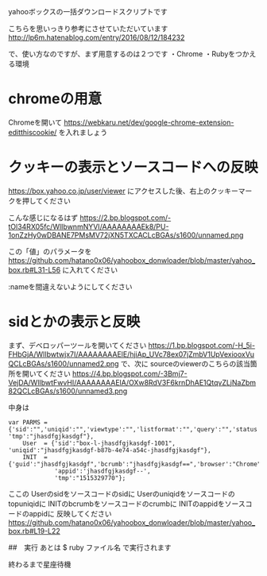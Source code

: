 yahooボックスの一括ダウンロードスクリプトです

こちらを思いっきり参考にさせていただいています
http://lp6m.hatenablog.com/entry/2016/08/12/184232


で、使い方なのですが、まず用意するのは２つです
・Chrome
・Rubyをつかえる環境

# chromeの用意
Chromeを開いて
https://webkaru.net/dev/google-chrome-extension-editthiscookie/
を入れましょう

# クッキーの表示とソースコードへの反映
https://box.yahoo.co.jp/user/viewer
にアクセスした後、右上のクッキーマークを押してください

こんな感じになるはず
https://2.bp.blogspot.com/-tOl34RX05fc/WlIbwnmNYVI/AAAAAAAAEk8/PU-1onZzHy0wDBANE7PMsMV72jXN5TXCACLcBGAs/s1600/unnamed.png

この「値」のパラメータを
https://github.com/hatano0x06/yahoobox_donwloader/blob/master/yahoo_box.rb#L31-L56
に入れてください

:nameを間違えないようにしてください

# sidとかの表示と反映
まず、デベロッパーツールを開いてください
https://1.bp.blogspot.com/-H_5i-FHbGjA/WlIbwtwjx7I/AAAAAAAAElE/hjiAp_UVc78ex07jZmbV1UpVexiooxVuQCLcBGAs/s1600/unnamed2.png
で、次に
sourceのviewerのこちらの該当箇所を開いてください
https://4.bp.blogspot.com/-3Bmj7-VejDA/WlIbwtFwvHI/AAAAAAAAElA/OXw8RdV3F6krnDhAE1QtqvZLjNaZbm82QCLcBGAs/s1600/unnamed3.png

中身は
```
var PARMS = {'sid':"",'uniqid':"",'viewtype':"",'listformat':"",'query':"",'status':"",'rt':"0",'rf':"", 'tmp':"jhasdfgjkasdgf"},
    User  = {'sid':"box-l-jhasdfgjkasdgf-1001", 'uniqid':"jhasdfgjkasdgf-b87b-4e74-a54c-jhasdfgjkasdgf"},
    INIT  = {'guid':"jhasdfgjkasdgf",'bcrumb':"jhasdfgjkasdgf==",'browser':"Chrome",'version':"0.0",'slideshow':"supported", 
             'appid':'jhasdfgjkasdgf--',
             'tmp':"1515329770"};

```

ここの
Userのsidをソースコードのsidに
Userのuniqidをソースコードのtopuniqidに
INITのbcrumbをソースコードのcrumbに
INITのappidをソースコードのappidに
反映してください
https://github.com/hatano0x06/yahoobox_donwloader/blob/master/yahoo_box.rb#L19-L22


##　実行
あとは
$ ruby ファイル名
で実行されます

終わるまで星座待機
